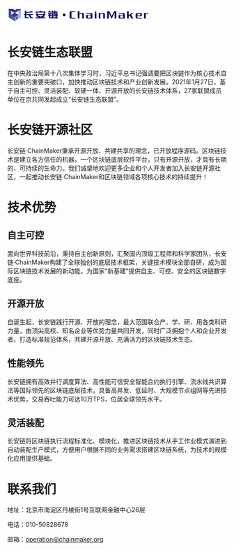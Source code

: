 <img src="docs/images/header-logo.png" />

# 长安链生态联盟
在中央政治局第十八次集体学习时，习近平总书记强调要把区块链作为核心技术自主创新的重要突破口，加快推动区块链技术和产业创新发展。2021年1月27日，基于自主可控、灵活装配、软硬一体、开源开放的长安链技术体系，27家联盟成员单位在京共同发起成立“长安链生态联盟”。

# 长安链开源社区
长安链·ChainMaker秉承开源开放、共建共享的理念，已开放程序源码。区块链技术是建立各方信任的机器，一个区块链底层软件平台，只有开源开放，才具有长期的、可持续的生命力。我们诚挚地欢迎更多企业和个人开发者加入长安链开源社区，一起推动长安链·ChainMaker和区块链领域各项核心技术的持续提升！

# 技术优势

## 自主可控
面向世界科技前沿，秉持自主创新原则，汇聚国内顶级工程师和科学家团队，长安链·ChainMaker构建了全球独创的底层技术框架，关键技术模块全部自研，成为国际区块链技术发展的新动能，为国家“新基建”提供自主、可控、安全的区块链数字底座。

## 开源开放
自诞生起，长安链践行开源、开放的理念，最大范围联合产、学、研、用各类科研力量，由顶尖高校、知名企业等优势力量共同开发，同时广泛拥抱个人和企业开发者，打造标准规范体系，共建开源开放、充满活力的区块链技术生态。

## 性能领先
长安链拥有高效并行调度算法、高性能可信安全智能合约执行引擎、流水线共识算法等国际领先的区块链底层技术，具备高并发、低延时、大规模节点组网等先进技术优势，交易吞吐能力可达10万TPS，位居全球领先水平。

## 灵活装配
长安链将区块链执行流程标准化、模块化，推进区块链技术从手工作业模式演进到自动装配生产模式，方便用户根据不同的业务需求搭建区块链系统，为技术的规模化应用提供基础。

# 联系我们
地址：北京市海淀区丹棱街1号互联网金融中心26层

电话：010-50828678

邮箱：operation@chainmaker.org